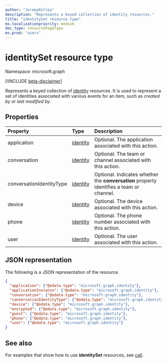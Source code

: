 ```yaml
---
author: "JeremyKelley"
description: "Represents a keyed collection of identity resources."
title: "identitySet resource type"
ms.localizationpriority: medium
doc_type: resourcePageType
ms.prod: "users"
---
```

# identitySet resource type

Namespace: microsoft.graph

[!INCLUDE [beta-disclaimer](../../includes/beta-disclaimer.md)]

Represents a keyed collection of [identity](identity.md) resources. It is used to represent a set of identities associated with various events for an item, such as _created by_ or _last modified by_.

## Properties

| Property    | Type                    | Description                                             |
|:------------|:------------------------|:--------------------------------------------------------|
| application | [identity](identity.md) | Optional. The application associated with this action.  |
| conversation| [identity](identity.md) | Optional. The team or channel associated with this action.       |
| conversationIdentityType| [identity](identity.md) | Optional. Indicates whether the **conversation** property identifies a team or channel.|
| device      | [identity](identity.md) | Optional. The device associated with this action.       |
| phone       | [identity](identity.md) | Optional. The phone number associated with this action. |
| user        | [identity](identity.md) | Optional. The user associated with this action.         |

## JSON representation

The following is a JSON representation of the resource.

<!-- {
  "blockType": "resource",
  "@odata.type": "microsoft.graph.identitySet",
  "optionalProperties": [
    "application",
    "applicationInstance",
    "conversation",
    "conversationIdentityType",
    "device",
    "encrypted",
    "guest",
    "phone",
    "user"
  ],
  "openType": true
} -->
```json
{
  "application": {"@odata.type": "microsoft.graph.identity"},
  "applicationInstance": {"@odata.type": "microsoft.graph.identity"},
  "conversation": {"@odata.type": "microsoft.graph.identity"},
  "conversationIdentityType": {"@odata.type": "microsoft.graph.identity"},
  "device": {"@odata.type": "microsoft.graph.identity"},
  "encrypted": {"@odata.type": "microsoft.graph.identity"},
  "guest": {"@odata.type": "microsoft.graph.identity"},
  "phone": {"@odata.type": "microsoft.graph.identity"},
  "user": {"@odata.type": "microsoft.graph.identity"}
}
```

## See also 

For examples that show how to use **identitySet** resources, see [call](call.md).


<!-- uuid: 8fcb5dbc-d5aa-4681-8e31-b001d5168d79
2015-10-25 14:57:30 UTC -->
<!-- {
  "type": "#page.annotation",
  "description": "Identity set is a collection of identities",
  "section": "documentation",
  "tocPath": "Resources/IdentitySet"
} -->


